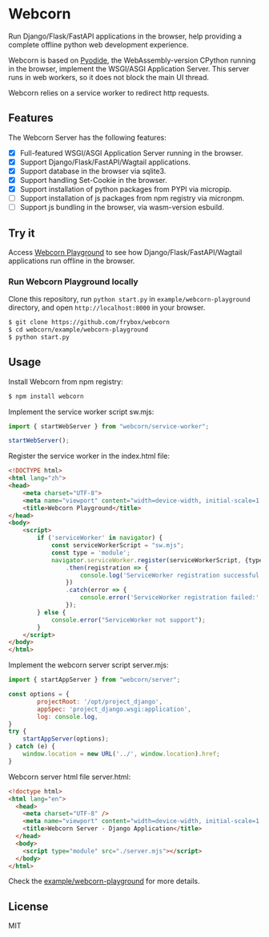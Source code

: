# Webcorn
Run Django/Flask/FastAPI applications in the browser, help providing a complete offline python web development experience.

Webcorn is based on [Pyodide](https://github.com/pyodide/pyodide), the WebAssembly-version CPython running in the browser, implement the WSGI/ASGI Application Server. This server runs in web workers, so it does not block the main UI thread.

Webcorn relies on a service worker to redirect http requests.

## Features

The Webcorn Server has the following features:

- [x] Full-featured WSGI/ASGI Application Server running in the browser.
- [x] Support Django/Flask/FastAPI/Wagtail applications.
- [x] Support database in the browser via sqlite3.
- [x] Support handling Set-Cookie in the browser.
- [x] Support installation of python packages from PYPI via micropip.
- [ ] Support installation of js packages from npm registry via micronpm.
- [ ] Support js bundling in the browser, via wasm-version esbuild.

## Try it

Access [Webcorn Playground](https://frybox.github.io/webcorn/playground) to see how Django/Flask/FastAPI/Wagtail applications run offline in the browser.

### Run Webcorn Playground locally

Clone this repository, run `python start.py` in `example/webcorn-playground` directory, and open `http://localhost:8000` in your browser.

```sh
$ git clone https://github.com/frybox/webcorn
$ cd webcorn/example/webcorn-playground
$ python start.py
```

## Usage

Install Webcorn from npm registry:

```sh
$ npm install webcorn
```

Implement the service worker script sw.mjs:

```js
import { startWebServer } from "webcorn/service-worker";

startWebServer();
```

Register the service worker in the index.html file:

```html
<!DOCTYPE html>
<html lang="zh">
<head>
    <meta charset="UTF-8">
    <meta name="viewport" content="width=device-width, initial-scale=1.0">
    <title>Webcorn Playground</title>
</head>
<body>
    <script>
        if ('serviceWorker' in navigator) {
            const serviceWorkerScript = "sw.mjs";
            const type = 'module';
            navigator.serviceWorker.register(serviceWorkerScript, {type})
                .then(registration => {
                    console.log('ServiceWorker registration successful');
                })
                .catch(error => {
                    console.error('ServiceWorker registration failed:', error);
                });
        } else {
            console.error("ServiceWorker not support");
        }
    </script>
</body>
</html>
```

Implement the webcorn server script server.mjs:

```js
import { startAppServer } from "webcorn/server";

const options = {
        projectRoot: '/opt/project_django',
        appSpec: 'project_django.wsgi:application',
        log: console.log,
}
try {
    startAppServer(options);
} catch (e) {
    window.location = new URL('../', window.location).href;
}
```

Webcorn server html file server.html:

```html
<!doctype html>
<html lang="en">
  <head>
    <meta charset="UTF-8" />
    <meta name="viewport" content="width=device-width, initial-scale=1.0" />
    <title>Webcorn Server - Django Application</title>
  </head>
  <body>
    <script type="module" src="./server.mjs"></script>
  </body>
</html>
```

Check the [example/webcorn-playground](https://github.com/frybox/webcorn/tree/main/example/webcorn-playground) for more details.

## License

MIT
